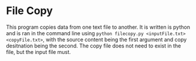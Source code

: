 # File Copy
This program copies data from one text file to another. It is written is python and is ran in the command line using `python filecopy.py <inputFile.txt> <copyFile.txt>`, with the source content being the first argument and copy desitnation being the second. The copy file does not need to exist in the file, but the input file must.